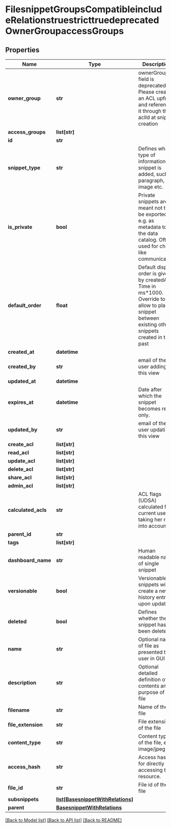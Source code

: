 # FilesnippetGroupsCompatibleincludeRelationstruestricttruedeprecatedOwnerGroupaccessGroups

## Properties
Name | Type | Description | Notes
------------ | ------------- | ------------- | -------------
**owner_group** | **str** | ownerGroup field is deprecated. Please create an ACL upfront and reference it through the aclId at snippet creation | [optional] 
**access_groups** | **list[str]** |  | [optional] 
**id** | **str** |  | [optional] 
**snippet_type** | **str** | Defines what type of information snippet is added, such as paragraph, image etc. | [optional] 
**is_private** | **bool** | Private snippets are meant not to be exported, e.g. as metadata to the data catalog. Often used for chat like communication | [optional] 
**default_order** | **float** | Default display order is given by createdAt Time in ms*1000. Override to allow to place snippet between existing other snippets created in the past | [optional] 
**created_at** | **datetime** |  | [optional] 
**created_by** | **str** | email of the user adding this view | [optional] 
**updated_at** | **datetime** |  | [optional] 
**expires_at** | **datetime** | Date after which the snippet becomes read only. | [optional] 
**updated_by** | **str** | email of the user updating this view | [optional] 
**create_acl** | **list[str]** |  | [optional] 
**read_acl** | **list[str]** |  | [optional] 
**update_acl** | **list[str]** |  | [optional] 
**delete_acl** | **list[str]** |  | [optional] 
**share_acl** | **list[str]** |  | [optional] 
**admin_acl** | **list[str]** |  | [optional] 
**calculated_acls** | **str** | ACL flags (UDSA) calculated for current user, taking her role into account | [optional] 
**parent_id** | **str** |  | [optional] 
**tags** | **list[str]** |  | [optional] 
**dashboard_name** | **str** | Human readable name of single snippet | [optional] 
**versionable** | **bool** | Versionable snippets will create a new history entry upon update. | [optional] 
**deleted** | **bool** | Defines whether the snippet has been deleted.  | [optional] 
**name** | **str** | Optional name of file as presented to user in GUI | [optional] 
**description** | **str** | Optional detailed definition of contents and purpose of this file | [optional] 
**filename** | **str** | Name of the file | [optional] 
**file_extension** | **str** | File extension of the file | [optional] 
**content_type** | **str** | Content type of the file, e.g. image/jpeg | [optional] 
**access_hash** | **str** | Access hash for directly accessing the resource. | [optional] 
**file_id** | **str** | File id of the file | [optional] 
**subsnippets** | [**list[BasesnippetWithRelations]**](BasesnippetWithRelations.md) |  | [optional] 
**parent** | [**BasesnippetWithRelations**](BasesnippetWithRelations.md) |  | [optional] 

[[Back to Model list]](../README.md#documentation-for-models) [[Back to API list]](../README.md#documentation-for-api-endpoints) [[Back to README]](../README.md)

